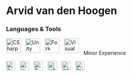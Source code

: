 # Arvid van den Hoogen

### Languages & Tools

<!-- icons -->

<img align="left" alt="CSharp" width="40px" style="padding-right:10px;" src="https://cdn.jsdelivr.net/gh/devicons/devicon@latest/icons/csharp/csharp-original.svg"/>
<img align="left" alt="Unity" width="40px" style="padding-right:10px;" src="https://cdn.jsdelivr.net/gh/devicons/devicon@latest/icons/unity/unity-original.svg"/>
<img align="left" alt="Fork" width="40px" style="padding-right:10px;" src="https://git-fork.com/images/logo.png"/>
<img align="left" alt="Visual Studio" width="40px" style ="padding-right:10px;" src="https://cdn.jsdelivr.net/gh/devicons/devicon@latest/icons/visualstudio/visualstudio-original.svg"/>

<br/>

Minor Experience

<img align="left" alt="C++" width="25px" style="padding-right:10px;" src="https://cdn.jsdelivr.net/gh/devicons/devicon@latest/icons/cplusplus/cplusplus-original.svg"/>
<img align="left" alt="Unreal Engine" width="25px" style="padding-right:10px;" src="https://www.pikpng.com/pngl/b/543-5434947_unreal-engine-logo-unreal-engine-logo-ico-clipart.png"/>
<img align="left" alt="Type Script" width="25px" style="padding-right:10px;" src="https://cdn.jsdelivr.net/gh/devicons/devicon@latest/icons/typescript/typescript-original.svg"/>
<img align="left" alt="HTML 5" width="25px" style="padding-right:10px;" src="https://cdn.jsdelivr.net/gh/devicons/devicon@latest/icons/html5/html5-original.svg"/>
<img align="left" alt="CSS 3" width="25px" style="padding-right:10px;" src="https://cdn.jsdelivr.net/gh/devicons/devicon@latest/icons/css3/css3-original.svg"/>
<img align="left" alt="PHP" width="25px" style="padding-right:10px;" src="https://cdn.jsdelivr.net/gh/devicons/devicon@latest/icons/php/php-original.svg"/>

<!--
The plan is simple:

[ ] Short Bio
[X] Languages & Tools
		for this section, use dev icons.
		- C#
		- Unity
		- Fork
		- Visual Studio
		Minor:
		- C++
		- Unreal Engine
		- Type Script
		- HTML 5
		- CSS 3
		- PHP
[ ] Currently working on
[ ] Previous works
[ ] Contact
-->